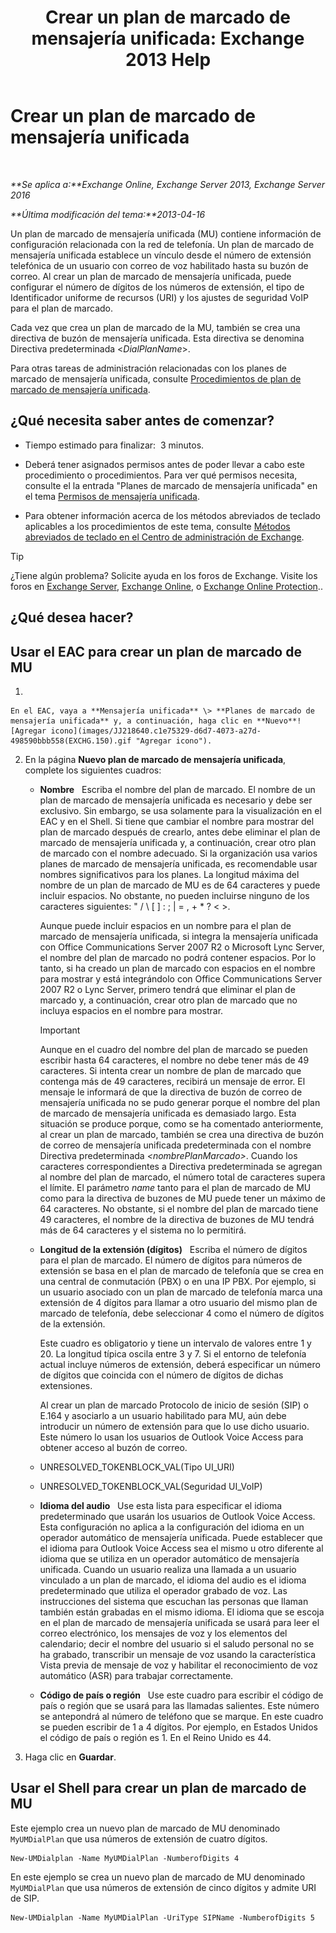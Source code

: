 ﻿---
title: 'Crear un plan de marcado de mensajería unificada: Exchange 2013 Help'
TOCTitle: Crear un plan de marcado de mensajería unificada
ms:assetid: 963ff2e1-515d-439a-953a-664174e5e283
ms:mtpsurl: https://technet.microsoft.com/es-es/library/Bb123819(v=EXCHG.150)
ms:contentKeyID: 49895791
ms.date: 04/23/2018
mtps_version: v=EXCHG.150
f1_keywords:
- Microsoft.Exchange.Management.SnapIn.Esm.Servers.UnifiedMessaging.CreateUMDialPlanWizardForm.CreateUMDialPlanWizardPage
ms.translationtype: HT
---

# Crear un plan de marcado de mensajería unificada

 

_**Se aplica a:**Exchange Online, Exchange Server 2013, Exchange Server 2016_

_**Última modificación del tema:**2013-04-16_

Un plan de marcado de mensajería unificada (MU) contiene información de configuración relacionada con la red de telefonía. Un plan de marcado de mensajería unificada establece un vínculo desde el número de extensión telefónica de un usuario con correo de voz habilitado hasta su buzón de correo. Al crear un plan de marcado de mensajería unificada, puede configurar el número de dígitos de los números de extensión, el tipo de Identificador uniforme de recursos (URI) y los ajustes de seguridad VoIP para el plan de marcado.

Cada vez que crea un plan de marcado de la MU, también se crea una directiva de buzón de mensajería unificada. Esta directiva se denomina Directiva predeterminada \<*DialPlanName*\>.

Para otras tareas de administración relacionadas con los planes de marcado de mensajería unificada, consulte [Procedimientos de plan de marcado de mensajería unificada](um-dial-plan-procedures-exchange-2013-help.md).

## ¿Qué necesita saber antes de comenzar?

  - Tiempo estimado para finalizar:  3 minutos.

  - Deberá tener asignados permisos antes de poder llevar a cabo este procedimiento o procedimientos. Para ver qué permisos necesita, consulte el la entrada "Planes de marcado de mensajería unificada" en el tema [Permisos de mensajería unificada](unified-messaging-permissions-exchange-2013-help.md).

  - Para obtener información acerca de los métodos abreviados de teclado aplicables a los procedimientos de este tema, consulte [Métodos abreviados de teclado en el Centro de administración de Exchange](keyboard-shortcuts-in-the-exchange-admin-center-exchange-online-protection-help.md).


> [!TIP]
> ¿Tiene algún problema? Solicite ayuda en los foros de Exchange. Visite los foros en <A href="https://go.microsoft.com/fwlink/p/?linkid=60612">Exchange Server</A>, <A href="https://go.microsoft.com/fwlink/p/?linkid=267542">Exchange Online</A>, o <A href="https://go.microsoft.com/fwlink/p/?linkid=285351">Exchange Online Protection</A>..



## ¿Qué desea hacer?

## Usar el EAC para crear un plan de marcado de MU

1.  
    
    En el EAC, vaya a **Mensajería unificada** \> **Planes de marcado de mensajería unificada** y, a continuación, haga clic en **Nuevo**![Agregar icono](images/JJ218640.c1e75329-d6d7-4073-a27d-498590bbb558(EXCHG.150).gif "Agregar icono").

2.  En la página **Nuevo plan de marcado de mensajería unificada**, complete los siguientes cuadros:
    
      - **Nombre**   Escriba el nombre del plan de marcado. El nombre de un plan de marcado de mensajería unificada es necesario y debe ser exclusivo. Sin embargo, se usa solamente para la visualización en el EAC y en el Shell. Si tiene que cambiar el nombre para mostrar del plan de marcado después de crearlo, antes debe eliminar el plan de marcado de mensajería unificada y, a continuación, crear otro plan de marcado con el nombre adecuado. Si la organización usa varios planes de marcado de mensajería unificada, es recomendable usar nombres significativos para los planes. La longitud máxima del nombre de un plan de marcado de MU es de 64 caracteres y puede incluir espacios. No obstante, no pueden incluirse ninguno de los caracteres siguientes: " / \\ \[ \] : ; | = , + \* ? \< \>.
        
        Aunque puede incluir espacios en un nombre para el plan de marcado de mensajería unificada, si integra la mensajería unificada con Office Communications Server 2007 R2 o Microsoft Lync Server, el nombre del plan de marcado no podrá contener espacios. Por lo tanto, si ha creado un plan de marcado con espacios en el nombre para mostrar y está integrándolo con Office Communications Server 2007 R2 o Lync Server, primero tendrá que eliminar el plan de marcado y, a continuación, crear otro plan de marcado que no incluya espacios en el nombre para mostrar.
        

        > [!IMPORTANT]
        > Aunque en el cuadro del nombre del plan de marcado se pueden escribir hasta 64 caracteres, el nombre no debe tener más de 49 caracteres. Si intenta crear un nombre de plan de marcado que contenga más de 49 caracteres, recibirá un mensaje de error. El mensaje le informará de que la directiva de buzón de correo de mensajería unificada no se pudo generar porque el nombre del plan de marcado de mensajería unificada es demasiado largo. Esta situación se produce porque, como se ha comentado anteriormente, al crear un plan de marcado, también se crea una directiva de buzón de correo de mensajería unificada predeterminada con el nombre Directiva predeterminada <EM>&lt;nombrePlanMarcado&gt;</EM>. Cuando los caracteres correspondientes a Directiva predeterminada se agregan al nombre del plan de marcado, el número total de caracteres supera el límite. El parámetro <EM>name</EM> tanto para el plan de marcado de MU como para la directiva de buzones de MU puede tener un máximo de 64 caracteres. No obstante, si el nombre del plan de marcado tiene 49 caracteres, el nombre de la directiva de buzones de MU tendrá más de 64 caracteres y el sistema no lo permitirá.

    
      - **Longitud de la extensión (dígitos)**   Escriba el número de dígitos para el plan de marcado. El número de dígitos para números de extensión se basa en el plan de marcado de telefonía que se crea en una central de conmutación (PBX) o en una IP PBX. Por ejemplo, si un usuario asociado con un plan de marcado de telefonía marca una extensión de 4 dígitos para llamar a otro usuario del mismo plan de marcado de telefonía, debe seleccionar 4 como el número de dígitos de la extensión.
        
        Este cuadro es obligatorio y tiene un intervalo de valores entre 1 y 20. La longitud típica oscila entre 3 y 7. Si el entorno de telefonía actual incluye números de extensión, deberá especificar un número de dígitos que coincida con el número de dígitos de dichas extensiones.
        
        Al crear un plan de marcado Protocolo de inicio de sesión (SIP) o E.164 y asociarlo a un usuario habilitado para MU, aún debe introducir un número de extensión para que lo use dicho usuario. Este número lo usan los usuarios de Outlook Voice Access para obtener acceso al buzón de correo.
    
      - UNRESOLVED\_TOKENBLOCK\_VAL(Tipo UI\_URI)
    
      - UNRESOLVED\_TOKENBLOCK\_VAL(Seguridad UI\_VoIP)
    
      - **Idioma del audio**   Use esta lista para especificar el idioma predeterminado que usarán los usuarios de Outlook Voice Access. Esta configuración no aplica a la configuración del idioma en un operador automático de mensajería unificada. Puede establecer que el idioma para Outlook Voice Access sea el mismo u otro diferente al idioma que se utiliza en un operador automático de mensajería unificada. Cuando un usuario realiza una llamada a un usuario vinculado a un plan de marcado, el idioma del audio es el idioma predeterminado que utiliza el operador grabado de voz. Las instrucciones del sistema que escuchan las personas que llaman también están grabadas en el mismo idioma. El idioma que se escoja en el plan de marcado de mensajería unificada se usará para leer el correo electrónico, los mensajes de voz y los elementos del calendario; decir el nombre del usuario si el saludo personal no se ha grabado, transcribir un mensaje de voz usando la característica Vista previa de mensaje de voz y habilitar el reconocimiento de voz automático (ASR) para trabajar correctamente.
    
      - **Código de país o región**   Use este cuadro para escribir el código de país o región que se usará para las llamadas salientes. Este número se antepondrá al número de teléfono que se marque. En este cuadro se pueden escribir de 1 a 4 dígitos. Por ejemplo, en Estados Unidos el código de país o región es 1. En el Reino Unido es 44.

3.  Haga clic en **Guardar**.

## Usar el Shell para crear un plan de marcado de MU

Este ejemplo crea un nuevo plan de marcado de MU denominado `MyUMDialPlan` que usa números de extensión de cuatro dígitos.

    New-UMDialplan -Name MyUMDialPlan -NumberofDigits 4

En este ejemplo se crea un nuevo plan de marcado de MU denominado `MyUMDialPlan` que usa números de extensión de cinco dígitos y admite URI de SIP.

    New-UMDialplan -Name MyUMDialPlan -UriType SIPName -NumberofDigits 5

